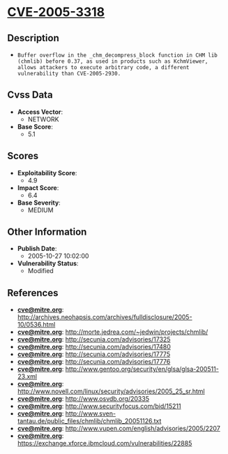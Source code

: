 
# [CVE-2005-3318](https://cve.mitre.org/cgi-bin/cvename.cgi?name=CVE-2005-3318)

## Description

- `Buffer overflow in the _chm_decompress_block function in CHM lib (chmlib) before 0.37, as used in products such as KchmViewer, allows attackers to execute arbitrary code, a different vulnerability than CVE-2005-2930.`

## Cvss Data

- **Access Vector**:
  - NETWORK
- **Base Score**:
  - 5.1

## Scores

- **Exploitability Score**:
  - 4.9
- **Impact Score**:
  - 6.4
- **Base Severity**:
  - MEDIUM

## Other Information

- **Publish Date**:
  - 2005-10-27 10:02:00
- **Vulnerability Status**:
  - Modified

## References

- **cve@mitre.org**: http://archives.neohapsis.com/archives/fulldisclosure/2005-10/0536.html
- **cve@mitre.org**: http://morte.jedrea.com/~jedwin/projects/chmlib/
- **cve@mitre.org**: http://secunia.com/advisories/17325
- **cve@mitre.org**: http://secunia.com/advisories/17480
- **cve@mitre.org**: http://secunia.com/advisories/17775
- **cve@mitre.org**: http://secunia.com/advisories/17776
- **cve@mitre.org**: http://www.gentoo.org/security/en/glsa/glsa-200511-23.xml
- **cve@mitre.org**: http://www.novell.com/linux/security/advisories/2005_25_sr.html
- **cve@mitre.org**: http://www.osvdb.org/20335
- **cve@mitre.org**: http://www.securityfocus.com/bid/15211
- **cve@mitre.org**: http://www.sven-tantau.de/public_files/chmlib/chmlib_20051126.txt
- **cve@mitre.org**: http://www.vupen.com/english/advisories/2005/2207
- **cve@mitre.org**: https://exchange.xforce.ibmcloud.com/vulnerabilities/22885
